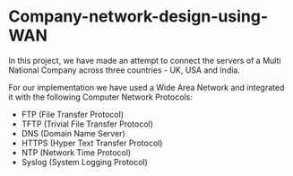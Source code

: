 # Company-network-design-using-WAN

In this project, we have made an attempt to connect the servers of a Multi National Company across three countries - UK, USA and India.

For our implementation we have used a Wide Area Network and integrated it with the following Computer Network Protocols:
- FTP (File Transfer Protocol)
- TFTP (Trivial File Transfer Protocol)
- DNS (Domain Name Server)
- HTTPS (Hyper Text Transfer Protocol)
- NTP (Network Time Protocol)
- Syslog (System Logging Protocol)
